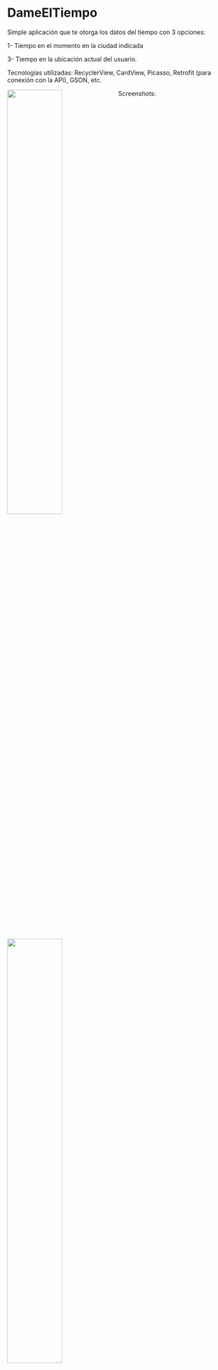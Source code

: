 # DameElTiempo

Simple aplicación que te otorga los datos del tiempo con 3 opciones:
<p>1- Tiempo en el momento en la ciudad indicada</p>
<p?2- Tiempo en los días siguientes (hasta 5) en la ciudad indicada.</p>
<p>3- Tiempo en la ubicación actual del usuario.</p>

Tecnologías utilizadas: RecyclerView, CardView, Picasso, Retrofit (para conexión con la API), GSON, etc.

Screenshots:
<a href="url"><img src="https://image.ibb.co/cixNCH/Whats_App_Image_2018_04_06_at_23_10_13.jpg" align="left" height="50%" width="50%" ></a>
<br>
<a href="url"><img src="https://image.ibb.co/hcwFXH/Whats_App_Image_2018_04_06_at_23_10_13_1.jpg" align="left" height="50%" width="50%" ></a>
<a href="url"><img src="https://image.ibb.co/bK2B6c/Whats_App_Image_2018_04_06_at_23_10_13_2.jpg" align="left" height="50%" width="50%" ></a>
